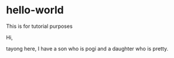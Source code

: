# hello-world
This is for tutorial purposes

Hi,

tayong here, I have a son who is pogi and a daughter who is pretty.
